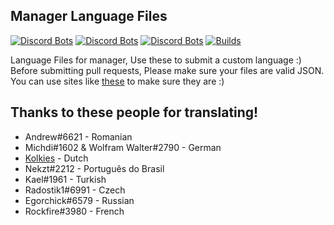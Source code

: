 ## Manager Language Files
[![Discord Bots](https://discordbots.org/api/widget/status/345612130122334209.png)](https://discordbots.org/bot/345612130122334209)
[![Discord Bots](https://discordbots.org/api/widget/servers/345612130122334209.png)](https://discordbots.org/bot/345612130122334209)
[![Discord Bots](https://discordbots.org/api/widget/lib/345612130122334209.png)](https://discordbots.org/bot/345612130122334209)
[![Builds](https://travis-ci.org/DiscordManager/manager-lang.svg?branch=master)](https://github.com/Nioxed/manager-lang)

Language Files for manager, Use these to submit a custom language :)
Before submitting pull requests, Please make sure your files are valid JSON.
You can use sites like [these](https://jsonlint.com/) to make sure they are :)


## Thanks to these people for translating!
 - Andrew#6621 - Romanian
 - Michdi#1602 & Wolfram Walter#2790 - German
 - [Kolkies](https://github.com/Kolkies) - Dutch
 - Nekzt#2212 - Português do Brasil
 - Kael#1961 - Turkish
 - Radostik1#6991 - Czech
 - Egorchick#6579 - Russian
 - Rockfire#3980 - French
 
